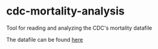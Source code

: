 # cdc-mortality-analysis
Tool for reading and analyzing the CDC's mortality datafile

The datafile can be found [here](https://www.cdc.gov/nchs/data_access/vitalstatsonline.htm#Mortality_Multiple)